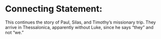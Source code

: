 # Connecting Statement:

This continues the story of Paul, Silas, and Timothy’s missionary trip. They arrive in Thessalonica, apparently without Luke, since he says “they” and not “we.”
